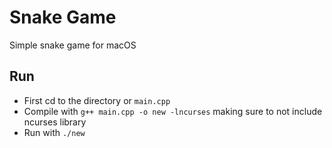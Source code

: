 # Snake Game
Simple snake game for macOS
## Run
* First cd to the directory or `main.cpp`
* Compile with `g++ main.cpp -o new -lncurses` making sure to not include ncurses library
* Run with `./new`
